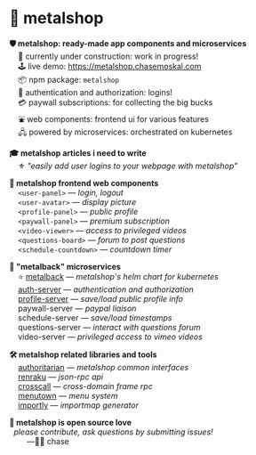 
# 🤘 metalshop

**🛡️ metalshop: ready-made app components and microservices**  
&nbsp; &nbsp; 🚧 currently under construction: work in progress!  
&nbsp; &nbsp; 🕹 live demo: https://metalshop.chasemoskal.com  
&nbsp; &nbsp; 📦 npm package: `metalshop`  
&nbsp; &nbsp; 🔐 authentication and authorization: logins!  
&nbsp; &nbsp; 💳 paywall subscriptions: for collecting the big bucks  
&nbsp; &nbsp; ⛲ web components: frontend ui for various features  
&nbsp; &nbsp; 🖧 powered by microservices: orchestrated on kubernetes  

**🎓 metalshop articles i need to write**  
&nbsp; &nbsp; ⚜️ *"easily add user logins to your webpage with metalshop"*  

**🎁 metalshop frontend web components**  
&nbsp; &nbsp; `<user-panel>` — *login, logout*  
&nbsp; &nbsp; `<user-avatar>` — *display picture*  
&nbsp; &nbsp; `<profile-panel>` — *public profile*  
&nbsp; &nbsp; `<paywall-panel>` — *premium subscription*  
&nbsp; &nbsp; `<video-viewer>` — *access to privileged videos*  
&nbsp; &nbsp; `<questions-board>` — *forum to post questions*  
&nbsp; &nbsp; `<schedule-countdown>` — *countdown timer*  

**🐋 "metalback" microservices**  
&nbsp; &nbsp; ⭐ [metalback](https://github.com/chase-moskal/shopper/tree/master/source) — *metalshop's helm chart for kubernetes*  
&nbsp; &nbsp; [auth-server](https://github.com/chase-moskal/auth-server) — *authentication and authorization*  
&nbsp; &nbsp; [profile-server](https://github.com/chase-moskal/profile-server) — *save/load public profile info*  
&nbsp; &nbsp; paywall-server — *paypal liaison*  
&nbsp; &nbsp; schedule-server — *save/load timestamps*  
&nbsp; &nbsp; questions-server — *interact with questions forum*  
&nbsp; &nbsp; video-server — *privileged access to vimeo videos*  

**🛠️ metalshop related libraries and tools**  
&nbsp; &nbsp; [authoritarian](https://github.com/chase-moskal/authoritarian) — *metalshop common interfaces*  
&nbsp; &nbsp; [renraku](https://github.com/chase-moskal/renraku) — *json-rpc api*  
&nbsp; &nbsp; [crosscall](https://github.com/chase-moskal/crosscall) — *cross-domain frame rpc*  
&nbsp; &nbsp; [menutown](https://github.com/chase-moskal/menutown) — *menu system*  
&nbsp; &nbsp; [importly](https://github.com/chase-moskal/importly) — *importmap generator*  

**💐 metalshop is open source love**  
&nbsp; *please contribute, ask questions by submitting issues!*  
&nbsp; &nbsp; &nbsp; &nbsp; —👋😎 chase  
